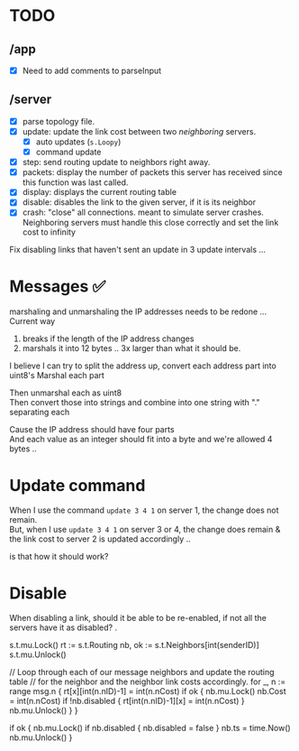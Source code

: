 # TODO

## /app
- [x] Need to add comments to parseInput

## /server
- [x] parse topology file.
- [x] update: update the link cost between two *neighboring* servers.
    - [x] auto updates (`s.Loopy`)
    - [x] command update
- [x] step: send routing update to neighbors right away.
- [x] packets: display the number of packets this server has received since this function was last called.
- [x] display: displays the current routing table
- [x] disable: disables the link to the given server, if it is its neighbor
- [x] crash: "close" all connections. meant to simulate server crashes. Neighboring servers must handle this close correctly and set the link cost to infinity

Fix disabling links that haven't sent an update in 3 update intervals ...

# Messages ✅
marshaling and unmarshaling the IP addresses needs to be redone ...
Current way  
1. breaks if the length of the IP address changes
2. marshals it into 12 bytes .. 3x larger than what it should be.

I believe I can try to split the address up, convert each address part into uint8's
Marshal each part

Then unmarshal each as uint8  
Then convert those into strings and combine into one string with "." separating each  

Cause the IP address should have four parts  
And each value as an integer should fit into a byte and we're allowed 4 bytes ..  



# Update command
When I use the command `update 3 4 1` on server 1, the change does not remain.  
But, when I use `update 3 4 1` on server 3 or 4, the change does remain & the link cost to server 2 is updated accordingly ..

is that how it should work?


# Disable

When disabling a link, should it be able to be re-enabled, if not all the servers have it as disabled?
.




s.t.mu.Lock()
rt := s.t.Routing
nb, ok := s.t.Neighbors[int(senderID)]
s.t.mu.Unlock()

// Loop through each of our message neighbors and update the routing table
// for the neighbor and the neighbor link costs accordingly.
for _, n := range msg.n {
    rt[x][int(n.nID)-1] = int(n.nCost)
    if ok {
        nb.mu.Lock()
        nb.Cost = int(n.nCost)
        if !nb.disabled {
            rt[int(n.nID)-1][x] = int(n.nCost)
        }
        nb.mu.Unlock()
    }
}

if ok {
    nb.mu.Lock()
    if nb.disabled {
        nb.disabled = false
    }
    nb.ts = time.Now()
    nb.mu.Unlock()
}
